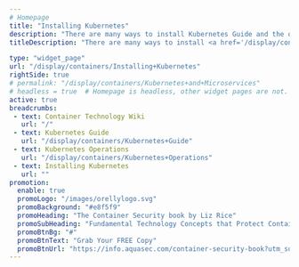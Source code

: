 ```yaml
---
# Homepage
title: "Installing Kubernetes"
description: "There are many ways to install Kubernetes Guide and the obvious starting point is the setup section, but the installation process can sometimes be a challenge. This page gathers resources about how to install Kubernetes on various environments like Ubuntu, Windows and CentOS."
titleDescription: "There are many ways to install <a href='/display/containers/Kubernetes+Guide'>Kubernetes Guide</a> and the obvious starting point is the setup section, but the installation process can sometimes be a challenge. This page gathers resources about how to <a href='/display/containers/Kubernetes+Helm+101'>Kubernetes </a> Kubernetes on various environments like Ubuntu, Windows and CentOS." 

type: "widget_page"
url: "/display/containers/Installing+Kubernetes" 
rightSide: true 
# permalink: "/display/containers/Kubernetes+and+Microservices"
# headless = true  # Homepage is headless, other widget pages are not.
active: true
breadcrumbs:
 - text: Container Technology Wiki
   url: "/"
 - text: Kubernetes Guide
   url: "/display/containers/Kubernetes+Guide"
 - text: Kubernetes Operations
   url: "/display/containers/Kubernetes+Operations"
 - text: Installing Kubernetes
   url: ""
promotion:
  enable: true
  promoLogo: "/images/orellylogo.svg"
  promoBackground: "#e8f5f9"
  promoHeading: "The Container Security book by Liz Rice"
  promoSubHeading: "Fundamental Technology Concepts that Protect Containerized Applications"
  promoBtnBg: "#"
  promoBtnText: "Grab Your FREE Copy"
  promoBtnUrl: "https://info.aquasec.com/container-security-book?utm_source=wiki"
---
```


